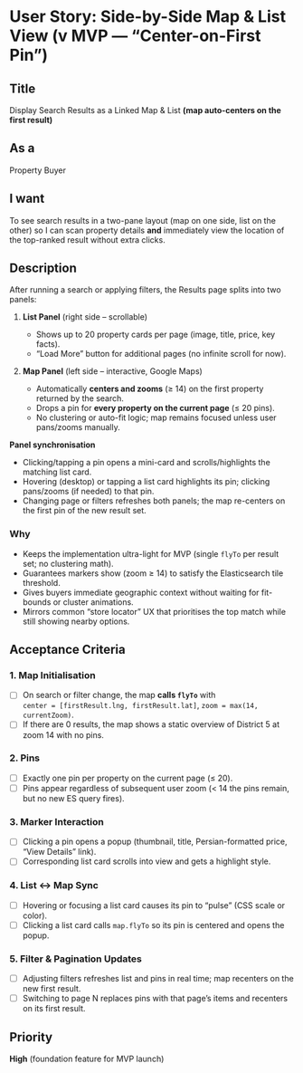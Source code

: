 # User Story: Side-by-Side Map & List View (v MVP — “Center-on-First Pin”)

## Title

Display Search Results as a Linked Map & List **(map auto-centers on the first result)**

## As a

Property Buyer

## I want

To see search results in a two-pane layout (map on one side, list on the other) so I can scan property details **and** immediately view the location of the top-ranked result without extra clicks.

## Description

After running a search or applying filters, the Results page splits into two panels:

1. **List Panel** (right side – scrollable)

   - Shows up to 20 property cards per page (image, title, price, key facts).
   - “Load More” button for additional pages (no infinite scroll for now).

2. **Map Panel** (left side – interactive, Google Maps)
   - Automatically **centers and zooms** (≥ 14) on the first property returned by the search.
   - Drops a pin for **every property on the current page** (≤ 20 pins).
   - No clustering or auto-fit logic; map remains focused unless user pans/zooms manually.

**Panel synchronisation**

- Clicking/tapping a pin opens a mini-card and scrolls/­highlights the matching list card.
- Hovering (desktop) or tapping a list card highlights its pin; clicking pans/zooms (if needed) to that pin.
- Changing page or filters refreshes both panels; the map re-centers on the first pin of the new result set.

### Why

- Keeps the implementation ultra-light for MVP (single `flyTo` per result set; no clustering math).
- Guarantees markers show (zoom ≥ 14) to satisfy the Elasticsearch tile threshold.
- Gives buyers immediate geographic context without waiting for fit-bounds or cluster animations.
- Mirrors common “store locator” UX that prioritises the top match while still showing nearby options.

## Acceptance Criteria

### 1. Map Initialisation

- [ ] On search or filter change, the map **calls `flyTo`** with  
       `center = [firstResult.lng, firstResult.lat]`, `zoom = max(14, currentZoom)`.
- [ ] If there are 0 results, the map shows a static overview of District 5 at zoom 14 with no pins.

### 2. Pins

- [ ] Exactly one pin per property on the current page (≤ 20).
- [ ] Pins appear regardless of subsequent user zoom (< 14 the pins remain, but no new ES query fires).

### 3. Marker Interaction

- [ ] Clicking a pin opens a popup (thumbnail, title, Persian-formatted price, “View Details” link).
- [ ] Corresponding list card scrolls into view and gets a highlight style.

### 4. List ↔ Map Sync

- [ ] Hovering or focusing a list card causes its pin to “pulse” (CSS scale or color).
- [ ] Clicking a list card calls `map.flyTo` so its pin is centered and opens the popup.

### 5. Filter & Pagination Updates

- [ ] Adjusting filters refreshes list and pins in real time; map recenters on the new first result.
- [ ] Switching to page N replaces pins with that page’s items and recenters on its first result.

## Priority

**High** (foundation feature for MVP launch)
